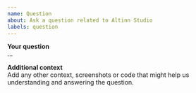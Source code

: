 ```yaml
---
name: Question
about: Ask a question related to Altinn Studio
labels: question
---
```


**Your question**  
...

**Additional context**  
Add any other context, screenshots or code that might help us understanding and answering the question.
